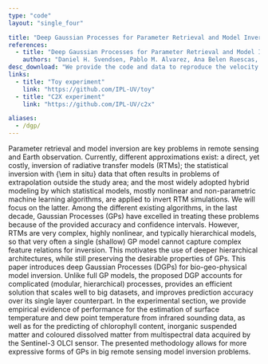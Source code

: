 ```yaml
---
type: "code"
layout: "single_four"

title: "Deep Gaussian Processes for Parameter Retrieval and Model Inversion"
references:
  - title: "Deep Gaussian Processes for Parameter Retrieval and Model Inversion"
    authors: "Daniel H. Svendsen, Pablo M. Alvarez, Ana Belen Ruescas, Rafael Molina and Gustau Camps-Valls"
desc_download: "We provide the code and data to reproduce the velocity map for hurricane Isabel. Our experiment uses a single layer of the simulated hurricane - for access to the full data-set see [earthsystemgrid](https://www.earthsystemgrid.org/dataset/isabeldata.html) webpage. We also provide the code for the Case2Extreme experiment without access to the code. This serves more as a guideline to applying the DGP to large datasets. The Double Stochastic DGP implementation can be found at [this github page](https://github.com/ICL-SML/Doubly-Stochastic-DGP). Two notebooks are provided for illustration purposes and reproducibility:"
links:
  - title: "Toy experiment"
    link: "https://github.com/IPL-UV/toy"
  - title: "C2X experiment"
    link: "https://github.com/IPL-UV/c2x"

aliases:
  - /dgp/
---
```


Parameter retrieval and model inversion are key problems in remote sensing and Earth observation. Currently, different approximations exist: a direct, yet costly, inversion of radiative transfer models (RTMs); the statistical inversion with {\em in situ} data that often results in problems of extrapolation outside the study area; and the most widely adopted hybrid modeling by which statistical models, mostly nonlinear and non-parametric machine learning algorithms, are applied to invert RTM simulations. We will focus on the latter. Among the different existing algorithms, in the last decade, Gaussian Processes (GPs) have excelled in treating these problems because of the provided accuracy and confidence intervals. However, RTMs are very complex, highly nonlinear, and typically hierarchical models, so that very often a single (shallow) GP model cannot capture complex feature relations for inversion. This motivates the use of deeper hierarchical architectures, while still preserving the desirable properties of GPs. This paper introduces deep Gaussian Processes (DGPs) for bio-geo-physical model inversion. Unlike full GP models, the proposed DGP accounts for complicated (modular, hierarchical) processes, provides an efficient solution that scales well to big datasets, and improves prediction accuracy over its single layer counterpart. In the experimental section, we provide empirical evidence of performance for the estimation of surface temperature and dew point temperature from infrared sounding data, as well as for the predicting of chlorophyll content, inorganic suspended matter and coloured dissolved matter from multispectral data acquired by the Sentinel-3 OLCI sensor. The presented methodology allows for more expressive forms of GPs in big remote sensing model inversion problems.